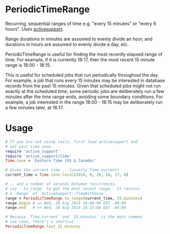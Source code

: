 # PeriodicTimeRange

Recurring, sequential ranges of time e.g. "every 15 minutes" or 
"every 6 hours".  Uses [activesupport][1].

Range durations in minutes are assumed to evenly divide an hour,
and durations in hours are assumed to evenly divide a day, etc.

PeriodicTimeRange is useful for finding the most recently elapsed
range of time. For example, if it is currently 18:17, then the most
recent 15 minute range is 18:00 - 18:15.

This is useful for scheduled jobs that run periodically throughout
the day.  For example, a job that runs every 15 minutes may be
interested in database records from the past 15 minutes.
Given that scheduled jobs might not run exactly at the scheduled
time, some periodic jobs are deliberately run a few minutes after
the time range ends, avoiding some boundary conditions.  For example,
a job interested in the range 18:00 - 18:15 may be deliberately run
a few minutes later, at 18:17.

# Usage

```ruby
# If you are not using rails, first load activesupport and 
# set your time zone.
require 'active_support'
require 'active_support/time'
Time.zone = 'Eastern Time (US & Canada)'

# Given the current time .. (usually Time.current)
current_time = Time.zone.local(2014, 8, 20, 18, 17, 0)

# .. and a number of seconds between recurrences,
# use `.to_range` to get the most recent range.  It returns
# a `Range` of `ActiveSupport::TimeWithZone`.
range = PeriodicTimeRange.to_range(current_time, 15.minutes)
range.begin # => Wed, 20 Aug 2014 18:00:00 EDT -04:00
range.end   # => Wed, 20 Aug 2014 18:15:00 EDT -04:00

# Because `Time.current` and `15.minutes` is the most common
# use case, there's a shortcut.
PeriodicTimeRange.last_15_minutes
```

[1]: https://github.com/rails/rails/tree/master/activesupport
